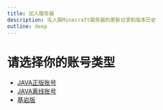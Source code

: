 ```yaml
---
title: 加入服务器
description: 屯人服Minecraft服务器的更新记录和版本历史
outline: deep
---
```


# 请选择你的账号类型

- [JAVA正版账号](/guide/join/official/)
- [JAVA离线账号](/guide/join/offline/)
- [基岩版](/guide/join/bedrock/)